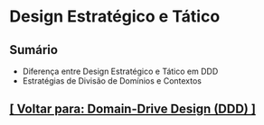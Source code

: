 # Design Estratégico e Tático

## Sumário

- Diferença entre Design Estratégico e Tático em DDD
- Estratégias de Divisão de Domínios e Contextos

## [[ Voltar para: Domain-Drive Design (DDD) ]](../ddd.md#design-estrategico-tatico)